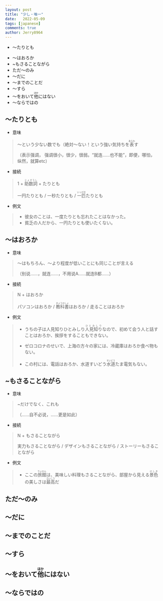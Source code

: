 ```yaml
---
layout: post
title: "少し・唯一"
date:   2022-05-09
tags: [japanese]
comments: true
author: Jerry8964
---
```




- ～たりとも　

* ～はおろか
* ~もさることながら
* ただ～のみ
* ～だに
* ～までのことだ
* ～すら
* ～をおいて<ruby>他<rt>ほか</rt></ruby>にはない
* ～ならではの



## ～たりとも

- 意味

> ～という少ない数でも（絶対～ない！という強い気持ちを<ruby>表<rt>あらわ</rt></ruby>す
>
> （表示强调， 强调很小，很少，很弱。“就连……也不能”，即便，哪怕， 纵然，就算etc）

- 接続

> 1 + <ruby>助数詞<rt>じょすうし</rt></ruby> + たりとも
>
> 一円たりとも / 一秒たりとも / <ruby>一匹<rt>いっぴき</rt></ruby>たりとも

- 例文

> - 彼女のことは、一度たりとも忘れたことはなかった。
> - 貧乏の人だから、一円たりとも使いたくない。



## ～はおろか

- 意味

> ～はもちろん、～より程度が低いことにも同じことが言える
>
> （别说……，就连……，不用说A……就连B都……）

- 接続

> N + はおろか
>
> パソコンはおろか / <ruby>教科書<rt>きょうかしょ</rt></ruby>はおろか / 走ることはおろか

- 例文

> - うちの子は人見知りひとみしり<ruby>人見知り<rt>ひとみしり</rt></ruby>なので、初めて会う人と話すことはおろか、挨拶をすることもできない。
>
> - ゼロコロナのせいで、上海の方々の家には、冷蔵庫はおろか食べ物もない。
> - この村には、電話はおろか、水道すいどう<ruby>水道<rt>すいどう</rt></ruby>たま電気もない。



## ~もさることながら

- 意味

> ~だけでなく、これも
>
> （……自不必说，……更是如此）

- 接続

> N + もさることながら
>
> 実力もさることながら / デザインもさることながら / ストーリーもさることながら

- 例文

> - ここの<ruby>旅館<rt>りょかん</rt></ruby>は、美味しい料理もさることながら、部屋から見える<ruby>景色<rt>けしき</rt></ruby>の美しさは<ruby>最高<rt>さいこう</rt></ruby>だ

## ただ～のみ



## ～だに



## ～までのことだ



## ～すら



## ～をおいて<ruby>他<rt>ほか</rt></ruby>にはない



## ～ならではの



